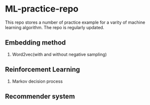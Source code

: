 # ML-practice-repo
This repo stores a number of practice example for a varity of machine learning algorithm. The repo is regularly updated.

## Embedding method
1. Word2vec(with and without negative sampling)

## Reinforcement Learning
1. Markov decision process

## Recommender system
